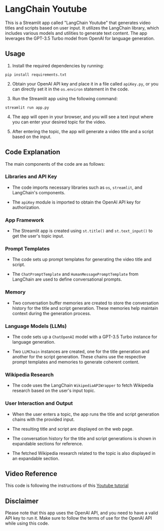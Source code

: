 # LangChain Youtube

This is a Streamlit app called "LangChain Youtube" that generates video titles and scripts based on user input. It utilizes the LangChain library, which includes various models and utilities to generate text content. The app leverages the GPT-3.5 Turbo model from OpenAI for language generation.

## Usage

1. Install the required dependencies by running:

```
pip install requirements.txt
```

2. Obtain your OpenAI API key and place it in a file called `apiKey.py`, or you can directly set it in the `os.environ` statement in the code.

3. Run the Streamlit app using the following command:

```
streamlit run app.py
```

4. The app will open in your browser, and you will see a text input where you can enter your desired topic for the video.

5. After entering the topic, the app will generate a video title and a script based on the input.

## Code Explanation

The main components of the code are as follows:

### Libraries and API Key

- The code imports necessary libraries such as `os`, `streamlit`, and LangChain's components.

- The `apiKey` module is imported to obtain the OpenAI API key for authorization.

### App Framework

- The Streamlit app is created using `st.title()` and `st.text_input()` to get the user's topic input.

### Prompt Templates

- The code sets up prompt templates for generating the video title and script.

- The `ChatPromptTemplate` and `HumanMessagePromptTemplate` from LangChain are used to define conversational prompts.

### Memory

- Two conversation buffer memories are created to store the conversation history for the title and script generation. These memories help maintain context during the generation process.

### Language Models (LLMs)

- The code sets up a `ChatOpenAI` model with a GPT-3.5 Turbo instance for language generation.

- Two `LLMChain` instances are created, one for the title generation and another for the script generation. These chains use the respective prompt templates and memories to generate coherent content.

### Wikipedia Research

- The code uses the LangChain `WikipediaAPIWrapper` to fetch Wikipedia research based on the user's input topic.

### User Interaction and Output

- When the user enters a topic, the app runs the title and script generation chains with the provided input.

- The resulting title and script are displayed on the web page.

- The conversation history for the title and script generations is shown in expandable sections for reference.

- The fetched Wikipedia research related to the topic is also displayed in an expandable section.

## Video Reference

This code is following the instructions of this [Youtube tutorial](https://youtu.be/MlK6SIjcjE8)

## Disclaimer

Please note that this app uses the OpenAI API, and you need to have a valid API key to run it. Make sure to follow the terms of use for the OpenAI API while using this code.
